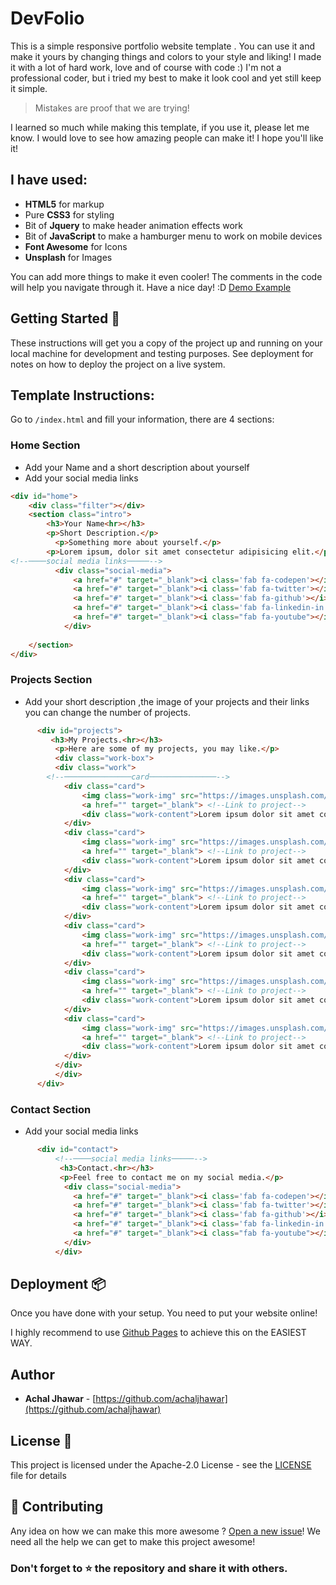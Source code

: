 # DevFolio
This is a simple responsive portfolio website template . You can use it and make it yours by changing things and colors to your style and liking! I made it with a lot of hard work, love and of course with code :) I'm not a professional coder, but i tried my best to make it look cool and yet still keep it simple. 

> Mistakes are proof that we are trying!

I learned so much while making this template, if you use it, please let me know. I would love to see how amazing people can make it! I hope you'll like it!

## I have used:
+ **HTML5** for markup
+ Pure **CSS3** for styling 
+ Bit of **Jquery** to make header animation effects work
+ Bit of **JavaScript** to make a hamburger menu to work on mobile devices 
+ **Font Awesome** for Icons 
+ **Unsplash** for Images 

You can add more things to make it even cooler! The comments in the code will help you navigate through it. Have a nice day! :D 
<a href="https://achaljhawar.github.io/DevFolio/">Demo Example</a>
## Getting Started 🚀

These instructions will get you a copy of the project up and running on your local machine for development and testing purposes. See deployment for notes on how to deploy the project on a live system.
## Template Instructions:

Go to `/index.html` and fill your information, there are 4 sections:
### Home Section
- Add your Name and a short description about yourself
- Add your social media links 
```html
<div id="home">
	<div class="filter"></div>
	<section class="intro">
		<h3>Your Name<hr></h3>
		<p>Short Description.</p>
		  <p>Something more about yourself.</p>
        <p>Lorem ipsum, dolor sit amet consectetur adipisicing elit.</p>
<!--────social media links─────-->		 
		  <div class="social-media">
			  <a href="#" target="_blank"><i class='fab fa-codepen'></i></a>
			  <a href="#" target="_blank"><i class='fab fa-twitter'></i></a>
			  <a href="#" target="_blank"><i class='fab fa-github'></i></a>
			  <a href="#" target="_blank"><i class='fab fa-linkedin-in'></i></a>
			  <a href="#" target="_blank"><i class="fab fa-youtube"></i></a>
		    </div>
			 
	</section> 
</div>  
```
### Projects Section
- Add your short description ,the image of your projects and their links you can change the number of projects.
```html	 
	  <div id="projects"> 
		 <h3>My Projects.<hr></h3>
		  <p>Here are some of my projects, you may like.</p>
		  <div class="work-box">
		  <div class="work">
		<!--───────────────card───────────────-->
			<div class="card">
			    <img class="work-img" src="https://images.unsplash.com/photo-1518611507436-f9221403cca2?ixlib=rb-1.2.1&ixid=eyJhcHBfaWQiOjEyMDd9&auto=format&fit=crop&w=1225&q=80">
			    <a href="" target="_blank"> <!--Link to project-->
				<div class="work-content">Lorem ipsum dolor sit amet consectetur.</div></a>
            </div>
			<div class="card">
			    <img class="work-img" src="https://images.unsplash.com/photo-1462642109801-4ac2971a3a51?ixlib=rb-1.2.1&auto=format&fit=crop&w=1266&q=80">
				<a href="" target="_blank"> <!--Link to project-->
				<div class="work-content">Lorem ipsum dolor sit amet consectetur.</div></a>
            </div>
            <div class="card">
			    <img class="work-img" src="https://images.unsplash.com/photo-1485815457792-d1a966f9bde0?ixlib=rb-1.2.1&auto=format&fit=crop&w=1350&q=80">
				<a href="" target="_blank"> <!--Link to project-->
				<div class="work-content">Lorem ipsum dolor sit amet consectetur.</div></a>
            </div>
            <div class="card">
			    <img class="work-img" src="https://images.unsplash.com/photo-1517842645767-c639042777db?ixlib=rb-1.2.1&ixid=eyJhcHBfaWQiOjEyMDd9&auto=format&fit=crop&w=1350&q=80">
				<a href="" target="_blank"> <!--Link to project-->
				<div class="work-content">Lorem ipsum dolor sit amet consectetur.</div></a>
            </div> 
			<div class="card">
			    <img class="work-img" src="https://images.unsplash.com/photo-1535556116002-6281ff3e9f36?ixlib=rb-1.2.1&ixid=eyJhcHBfaWQiOjEyMDd9&auto=format&fit=crop&w=781&q=80">
				<a href="" target="_blank"> <!--Link to project-->
				<div class="work-content">Lorem ipsum dolor sit amet consectetur.</div></a>
            </div>
			<div class="card">
			    <img class="work-img" src="https://images.unsplash.com/photo-1483546416237-76fd26bbcdd1?ixlib=rb-1.2.1&ixid=eyJhcHBfaWQiOjEyMDd9&auto=format&fit=crop&w=1350&q=80">
				<a href="" target="_blank"> <!--Link to project-->
				<div class="work-content">Lorem ipsum dolor sit amet consectetur.</div></a>
            </div> 	  
		  </div>
		  </div>
	  </div>
```
### Contact Section
- Add your social media links 
```html
	  <div id="contact">
		  <!--────social media links─────-->
		   <h3>Contact.<hr></h3>
		   <p>Feel free to contact me on my social media.</p>
		    <div class="social-media">
			  <a href="#" target="_blank"><i class='fab fa-codepen'></i></a>
			  <a href="#" target="_blank"><i class='fab fa-twitter'></i></a>
			  <a href="#" target="_blank"><i class='fab fa-github'></i></a>
			  <a href="#" target="_blank"><i class='fab fa-linkedin-in'></i></a>
			  <a href="#" target="_blank"><i class="fab fa-youtube"></i></a>
		    </div>
		  </div>
```
## Deployment 📦

Once you have done with your setup. You need to put your website online!

I highly recommend to use [Github Pages](https://pages.github.com/) to achieve this on the EASIEST WAY.

## Author

- **Achal Jhawar** - [https://github.com/achaljhawar](https://github.com/achaljhawar)

## License 📄

This project is licensed under the Apache-2.0 License - see the [LICENSE](LICENSE) file for details

## 🤝 Contributing

Any idea on how we can make this more awesome ? [Open a new issue](https://github.com/achaljhawar/DevFolio/issues)!  We need all the help we can get to make this project awesome!

### Don't forget to ⭐ the repository and share it with others.






